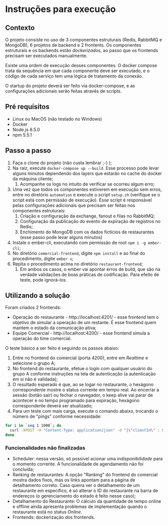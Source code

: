 # Instruções para execução


## Contexto

O projeto consiste no uso de 3 componentes estruturais (Redis, RabbitMQ e MongoDB), 
6 projetos de backend e 2 frontents. Os componentes estruturais e os backends 
estão *dockerizados*, ao passo que os frontends precisam ser executados manualmente.

Existe uma ordem de execução desses componentes. O docker compose trata da sequência
em que cada componente deve ser executado, e o código de cada serviço tem uma lógica
de tratamento da conexão.

O startup do projeto deverá ser feito via docker-compose, e as configurações adicionais
serão feitas através de scripts.

## Pré requisitos
* Linux ou MacOS (não testado no Windows)
* Docker
* Node.js 8.5.0
* npm 5.5.1

## Passo a passo

1. Faça o clone do projeto (não custa lembrar ;-) );
1. Na raiz, execute `docker-compose up --build`. Esse processo pode levar alguns minutos
dependendo dos layers que estarão no cache do docker da máquina cliente;
   1. Acompanhe os logs no intuito de verificar se ocorreu algum erro;
1. Uma vez que todos os componentes estiverem em execução sem erros, entre no diretório
`automation` e execute o script `setup.sh` (verifique se o script está com permissão de 
execução). Esse script é responsável pelas configurações adicionais que precisam ser 
feitas nos componentes estruturais:
   1. Criação e configuração da exchange, fanout e filas no RabbitMQ;
   1. Configuração da publicação do evento de expiração de registros no Redis;
   1. Enchimento do MongoDB com os dados fictícios de restaurantes (esse passo pode levar
   alguns minutos)
1. Instale o ember-cli, executando com permissão de root `npm i -g ember-cli`;
1. No diretório `comercial-frontend`, digite `npm install` e ao final do procedimento,
digite `ember s`;
1. Repita o procedimento acima no diretório `restaurant-frontend`;
   1. Em ambos os casos, o ember vai apontar erros de build, que são na verdade validações
   de boas práticas de codificação. Para efeito de teste, pode ignorá-los.

## Utilizando a solução

Foram criados 2 frontends:
* Operação do restaurante - http://localhost:4201/ - esse frontend tem o objetivo de
simular a operação de um restante. É esse frontend quem mantem o estado da comunicação
ativa;
* Equipe Comercial - http://localhost:4200/ - esse frontend simula a operação do time
comercial.

O teste básico a ser feito é seguindo os passos abaixo:
1. Entre no frontend do comercial (porta 4200), entre em *Realtime* e selecione o
grupo A;
1. No frontend do restaurante, efetue o login com qualquer usuário do grupo A conforme
instruções na tela de autenticação (a autenticação em si não é validada);
1. O resultado esperado é que, ao se logar no restaurante, o hexágono correspondente
mostre o status corrente em tempo real. Ao encerrar a sessão (botão sair) ou fechar
o navegador, o keep alive vai parar de acontecer e no tempo programado para expiração,
hexágono correspondente deverá ser atualizado;
1. Para um teste com mais carga, execute o comando abaixo, trocando o número de "pings"
conforme necessidade:
```bash
for i in `seq 1 1000`; do 
  curl -XPOST -H "Content-Type: application/json" -d "{\"clientId\" : $i }" http://localhost:3000/v1/keepalive/ping; 
done
```

### Funcionalidades não finalizadas

* Scheduler: nessa versão, só possível acionar uma *indisponibilidade* para o momento
corrente. A funcionalidade de agendamento não foi concluída;
* Ranking de restaurantes: A opção "Ranking" do frontend do comercial mostra dados
fixos, mas os links apontam para a página de detalhamento correto. Caso queira ver
o detalhamento de um restaurante em específico, é só alterar o ID do restaurante na
barra de endereços (o gerenciamento do estado é feito nesse caso);
* Detalhamento do Restaurante: O cálculo da quantidade de tempo online e offline ainda
apresenta problemas de implementação quando o restaurante está no status *Online*.
* Frontends: dockerização dos frontends.


